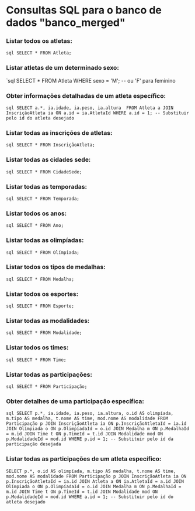 # Consultas SQL para o banco de dados "banco_merged"

### Listar todos os atletas:
`sql
SELECT * FROM Atleta;
`

### Listar atletas de um determinado sexo:
`sql
SELECT * FROM Atleta WHERE sexo = 'M'; -- ou 'F' para feminino

### Obter informações detalhadas de um atleta específico:
`sql
SELECT a.*, ia.idade, ia.peso, ia.altura 
FROM Atleta a
JOIN InscriçãoAtleta ia ON a.id = ia.AtletaId
WHERE a.id = 1; -- Substituir pelo id do atleta desejado
`

### Listar todas as inscrições de atletas:
`sql
SELECT * FROM InscriçãoAtleta;
`

### Listar todas as cidades sede:
`sql
SELECT * FROM CidadeSede;
`

### Listar todas as temporadas:
`sql
SELECT * FROM Temporada;
`

### Listar todos os anos:
`sql
SELECT * FROM Ano;
`

### Listar todas as olimpíadas:
`sql
SELECT * FROM Olímpiada;
`

### Listar todos os tipos de medalhas:
`sql
SELECT * FROM Medalha;
`

### Listar todos os esportes:
`sql
SELECT * FROM Esporte;
`

### Listar todas as modalidades:
`sql
SELECT * FROM Modalidade;
`

### Listar todos os times:
`sql
SELECT * FROM Time;
`

### Listar todas as participações:
`sql
SELECT * FROM Participação;
`

### Obter detalhes de uma participação específica:
`sql
SELECT p.*, ia.idade, ia.peso, ia.altura, o.id AS olimpíada, m.tipo AS medalha, t.nome AS time, mod.nome AS modalidade
FROM Participação p
JOIN InscriçãoAtleta ia ON p.InscriçãoAtletaId = ia.id
JOIN Olímpiada o ON p.OlimpíadaId = o.id
JOIN Medalha m ON p.MedalhaId = m.id
JOIN Time t ON p.TimeId = t.id
JOIN Modalidade mod ON p.ModalidadeId = mod.id
WHERE p.id = 1; -- Substituir pelo id da participação desejada
`

### Listar todas as participações de um atleta específico:
`
SELECT p.*, o.id AS olimpíada, m.tipo AS medalha, t.nome AS time, mod.nome AS modalidade
FROM Participação p
JOIN InscriçãoAtleta ia ON p.InscriçãoAtletaId = ia.id
JOIN Atleta a ON ia.AtletaId = a.id
JOIN Olímpiada o ON p.OlimpíadaId = o.id
JOIN Medalha m ON p.MedalhaId = m.id
JOIN Time t ON p.TimeId = t.id
JOIN Modalidade mod ON p.ModalidadeId = mod.id
WHERE a.id = 1; -- Substituir pelo id do atleta desejado
`
